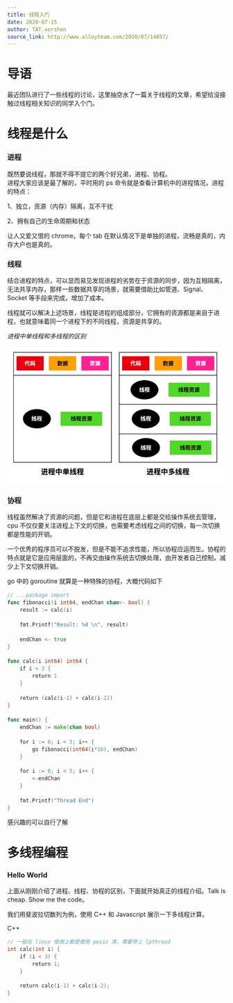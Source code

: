 ```yaml
---
title: 线程入门
date: 2020-07-15
author: TAT.vorshen
source_link: http://www.alloyteam.com/2020/07/14657/
---
```


<!-- {% raw %} - for jekyll -->

# 导语

最近团队进行了一些线程的讨论，这里抽空水了一篇关于线程的文章，希望给没接触过线程相关知识的同学入个门。

# 线程是什么

### 进程

既然要说线程，那就不得不提它的两个好兄弟，进程、协程。  
进程大家应该是最了解的，平时用的 ps 命令就是查看计算机中的进程情况，进程的特点：

1、独立，资源（内存）隔离，互不干扰

2、拥有自己的生命周期和状态

让人又爱又恨的 chrome，每个 tab 在默认情况下是单独的进程，流畅是真的，内存大户也是真的。

### 线程

结合进程的特点，可以显而易见发现进程的劣势在于资源的同步，因为互相隔离，无法共享内存，那样一些数据共享的场景，就需要借助比如管道、Signal、Socket 等手段来完成，增加了成本。

线程就可以解决上述场景，线程是进程的组成部分，它拥有的资源都是来自于进程，也就意味着同一个进程下的不同线程，资源是共享的。

_进程中单线程和多线程的区别_

![进程中单线程和多线程的区别](https://raw.githubusercontent.com/vorshen/blog/master/thread/assets/process_thread.png)

### 协程

线程虽然解决了资源的问题，但是它和进程在底层上都是交给操作系统去管理，cpu 不仅仅要关注进程上下文的切换，也需要考虑线程之间的切换，每一次切换都是性能的开销。

一个优秀的程序员可以不脱发，但是不能不追求性能，所以协程应运而生。协程的特点就是它是应用层面的，不再交由操作系统去切换处理，由开发者自己控制，减少上下文切换开销。

go 中的 goroutine 就算是一种特殊的协程，大概代码如下

```go
// ...package import
func fibonacci(i int64, endChan chan<- bool) {
    result := calc(i)
 
    fmt.Printf("Result: %d \n", result)
 
    endChan <- true
}
 
func calc(i int64) int64 {
    if i < 3 {
        return 1
    }
 
    return (calc(i-1) + calc(i-2))
}
 
func main() {
    endChan := make(chan bool)
 
    for i := 0; i < 5; i++ {
        go fibonacci(int64(i*10), endChan)
    }
 
    for i := 0; i < 5; i++ {
        <-endChan
    }
 
    fmt.Printf("Thread End")
}
```

感兴趣的可以自行了解

# 多线程编程

### Hello World

上面从刚刚介绍了进程、线程、协程的区别，下面就开始真正的线程介绍。Talk is cheap. Show me the code。

我们用斐波拉切数列为例，使用 C++ 和 Javascript 展示一下多线程计算。

C++

```c
// 一般在 linux 使用上都是使用 posix 库，需要带上 lpthread
int calc(int i) {
    if (i < 3) {
        return 1;
    }
 
    return calc(i-1) + calc(i-2);
}
```


<!-- {% endraw %} - for jekyll -->